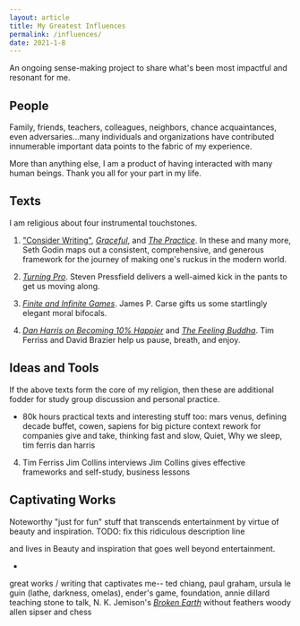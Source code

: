```yaml
---
layout: article
title: My Greatest Influences
permalink: /influences/
date: 2021-1-8
---
```


An ongoing sense-making project to share what's been most impactful and resonant for me.

## People

Family, friends, teachers, colleagues, neighbors, chance acquaintances, even adversaries...many individuals and organizations have contributed innumerable important data points to the fabric of my experience.

More than anything else, I am a product of having interacted with many human beings. Thank you all for your part in my life.

## Texts

I am religious about four instrumental touchstones.

1. ["Consider Writing"](https://seths.blog/2019/06/writing-not-plastics-not-wall-street/), _[Graceful](/img/pdf/graceful-Seth-Godin-ebook.pdf)_, and _[The Practice](https://seths.blog/trust-yourself/)_. In these and many more, Seth Godin maps out a consistent, comprehensive, and generous framework for the journey of making one's ruckus in the modern world. <!--(Also: _Stop Stealing Dreams_, _Linchpin_, _The Dip_, _Permission Marketing_, _Akimbo Podcast_, _Seth's Blog_.)-->

2. _[Turning Pro](https://stevenpressfield.com/books/)_. Steven Pressfield delivers a well-aimed kick in the pants to get us moving along.

3. <a id="carse"/>_[Finite and Infinite Games](https://smile.amazon.com/Finite-Infinite-Games-James-Carse/dp/1476731713/)_. James P. Carse gifts us some startlingly elegant moral bifocals.

4. _[Dan Harris on Becoming 10% Happier](https://tim.blog/2020/11/19/dan-harris/)_ and _[The Feeling Buddha](https://us.macmillan.com/books/9780312295097)_. Tim Ferriss and David Brazier help us pause, breath, and enjoy. <!-- spirituality, spiritual enlightenment? -->

## Ideas and Tools

If the above texts form the core of my religion, then these are additional fodder for study group discussion and personal practice.

- 80k hours
practical texts and interesting stuff too:
mars venus, defining decade
buffet, cowen, sapiens for big picture context
rework for companies
give and take, thinking fast and slow, Quiet, Why we sleep, tim ferris dan harris
4. Tim Ferriss Jim Collins interviews
Jim Collins gives effective frameworks and self-study, business lessons


## Captivating Works

Noteworthy "just for fun" stuff that transcends entertainment by virtue of beauty and inspiration. TODO: fix this ridiculous description line


and lives in  Beauty and inspiration that goes well beyond entertainment.

-


great works / writing that captivates me--
ted chiang, paul graham, ursula le guin (lathe, darkness, omelas),
ender's game, foundation, annie dillard teaching stone to talk,
N. K. Jemison's [_Broken Earth_](https://smile.amazon.com/Fifth-Season-Broken-Earth-Book-ebook/dp/B00H25FCSQ/)
without feathers woody allen
sipser and chess



<!--


_Ordered by personal impact + scope + chronology._

**Seth Godin**: _[The Practice](https://smile.amazon.com/Practice-Shipping-Creative-Work/dp/0593328973/)_, _[Graceful](https://smile.amazon.com/Graceful-Seth-Godin-ebook/dp/B0047ZFFEA/)_, _[Stop Stealing Dreams](https://seths.blog/2014/09/the-shameful-fraud-of-sorting-for-youth-meritocracy/)_, _[Linchpin](https://smile.amazon.com/Linchpin-Are-Indispensable-Seth-Godin/dp/1591844096/)_, _[The Dip](https://smile.amazon.com/Dip-Little-Book-Teaches-Stick/dp/1591841666/)_, _[Permission Marketing](https://smile.amazon.com/Permission-Marketing-Turning-Strangers-Customers/dp/0684856360/)_, [Akimbo podcast](https://www.akimbo.link/#all-the-ways-to-listen), [Seth's daily blog](https://seths.blog/). Seth is [the reason I write](https://seths.blog/2019/06/writing-not-plastics-not-wall-street/). He covers many topics: culture, creativity, art, generosity, humanity, systems, business, marketing. He's a gateway to some of the other things listed here.

[**The 80,000 Hours Podcast**](https://80000hours.org/podcast/). I was hooked after listening to the [Case Against Education](https://80000hours.org/podcast/episodes/bryan-caplan-case-for-and-against-education/) and [Why We Have To Lie To Ourselves](https://80000hours.org/podcast/episodes/robin-hanson-on-lying-to-ourselves/). These conversations helped me think more rigorously and [inspired my commitment](https://andytrattner.com/giving-what-we-can.html) to [Giving What We Can](https://www.givingwhatwecan.org/about-us/members/). Also a gateway to other items on this list.

<a id="carse"/>[***Finite and Infinite Games***](https://smile.amazon.com/Finite-Infinite-Games-James-Carse/dp/1476731713/) by James P. Carse. I now view nearly all human affairs through this elegant and comprehensive moral lens. Profoundly defines poetry, genius, art.

[***The War of Art***](https://smile.amazon.com/War-Art-Through-Creative-Battles/dp/1936891026/). Pressfield inspires me to fight each day, striving for creativity. <a id="pro"/>[*Turning Pro*](https://smile.amazon.com/Turning-Pro-Inner-Power-Create/dp/1936891034/) is the practical, concrete accompaniment I now prefer to the original manifesto. Pressfield is more relevant than Sun Tzu to surviving, competing, and thriving in today's world.

[***The Defining Decade***](https://smile.amazon.com/Defining-Decade-Your-Twenties-Matter/dp/0446561754/). Meg Jay changed my mind that it is indeed worthwhile to invest in traditional "normal people" life milestones like marriage.

[***Men Are from Mars, Women Are from Venus***](https://smile.amazon.com/gp/product/0060574216/). This book taught me how to appreciate and interact with masculine and feminine archetypes, including my own! Important how-to manual accompanying the above realization.

[***The Snowball: Warren Buffett and the Business of Life***](https://smile.amazon.com/Snowball-Warren-Buffett-Business-Life/dp/0553384619/). A fantastic, inspiring story that humanized compounding for me. Notable mentions are [Ben Franklin](https://smile.amazon.com/Benjamin-Franklin-American-Walter-Isaacson/dp/074325807X/) and [The Wright Brothers](https://smile.amazon.com/Wright-Brothers-David-McCullough/dp/1476728755/)' biographies, but those didn't have as much of an impact on my daily thinking and decision-making.

[***Stubborn Attachments***](https://smile.amazon.com/Stubborn-Attachments-Prosperous-Responsible-Individuals/dp/1732265135/). Tyler Cowen's views on economic growth compelled me to crystallize my own: that markets and capitalism make a lot of sense (in theory).

[***REWORK***](https://basecamp.com/books/rework). I wholeheartedly agree with Jason Fried and David Heinemeier Hansson's manifesto on work culture. [_It Doesn't Have to Be Crazy at Work_](https://basecamp.com/books/calm) is even better than the original as a north star playbook for building a calm company with generous policies.

[***Sapiens***](https://www.ynharari.com/book/sapiens-2/). At the end of my final college semester, I realized language is my favorite technology. Probably this book, more than any other, led to that epiphany. It describes how culture and technology are levers for evolution that humanity has layered on top of biology.

[***Introduction to the Theory of Computation***](https://smile.amazon.com/Introduction-Theory-Computation-Michael-Sipser/dp/113318779X/). Sipser showed me the beauty of computer science and introduced me to algorithms. This is the only book on the list from my college degree, from my favorite technical class and a wonderful teacher.

[***Zurich 1953***](https://smile.amazon.com/Zurich-International-Chess-Tournament-Dover/dp/0486238008/). Of the dozen and a half chess books I've read, this one yielded by far the most tangible, propulsive, and enjoyable [results](http://www.uschess.org/msa/XtblMain.php?201304143242-14538125). Notable mentions are [_Capablanca's Best Chess Endings_](https://smile.amazon.com/Capablancas-Best-Chess-Endings-Complete/dp/0486242498/), [_Life and Games of Mikhail Tal_](https://smile.amazon.com/Life-Games-Mikhail-Tal/dp/1857442024/), and [Fischer's _60 Memorable Games_](https://smile.amazon.com/My-Memorable-Games-Bobby-Fischer/dp/190638830X/).

[***How to Win Friends and Influence People***](https://smile.amazon.com/How-Win-Friends-Influence-People/dp/0671027034/). I'm glad I read this before college, breaking out of my fantasy fiction comfort zone. I don't remember much of the content, but I do recall it laid the foundation for me to enjoy other great nonfiction and self-help classics like Cialdini's [_Influence_](https://www.influenceatwork.com/principles-of-persuasion/) and Covey's [_7 Habits_](https://smile.amazon.com/Habits-Highly-Effective-People-Powerful/dp/1982137274/).

[***Harry Potter***](https://smile.amazon.com/Harry-Potter-Sorcerers-Stone-Rowling-ebook/dp/B0192CTMYG/). This series taught me how to read, along with [_Eragon_](https://smile.amazon.com/Eragon-Inheritance-Book-Cycle-ebook/dp/B000FBJCK8/).

I'm ommitting much great content I also really enjoyed, but the primary impact was entertainment value as opposed to any particular milestone or idea that shaped my life. For example: Asimov's [_Foundation Trilogy_](https://smile.amazon.com/Foundation-Empire-Second/dp/0307593967/), Orson Scott Card's [_Ender Quartet_](https://smile.amazon.com/Ender-Quartet-Boxed-Set-Xenocide/dp/0765362430/), N. K. Jemison's [_Broken Earth_](https://smile.amazon.com/Fifth-Season-Broken-Earth-Book-ebook/dp/B00H25FCSQ/), Le Guin's [_Left Hand of Darkness_](https://smile.amazon.com/Left-Hand-Darkness-Ursula-1987-03-15/dp/B01FKS8J2M/) and [_The Lathe of Heaven_](https://smile.amazon.com/Lathe-Heaven-Ursula-K-Guin/dp/1416556966/), [_Why We Sleep_](https://smile.amazon.com/Why-We-Sleep-Unlocking-Dreams/dp/1501144324/), [_Rich Dad Poor Dad_](https://smile.amazon.com/Rich-Dad-Poor-Teach-Middle/dp/1612680194/), [Paul Graham's Essays](http://www.paulgraham.com/articles.html), [_Man's Search for Meaning_](https://smile.amazon.com/Mans-Search-Meaning-Viktor-Frankl/dp/0807014273/), [_Love's Executioner_](https://smile.amazon.com/Loves-Executioner-Other-Tales-Psychotherapy/dp/0465020119/), [Marcus Aurelius _Meditations_](https://smile.amazon.com/Meditations-Marcus-Aurelius/dp/1545565678/), [_Quiet_](https://smile.amazon.com/Quiet-Power-Introverts-World-Talking/dp/0307352153/), [_Teaching A Stone To Talk_](https://smile.amazon.com/Teaching-Stone-Talk-Expeditions-Encounters/dp/0060915412/), etc. Most of all, experiences with other people have shaped my trajectory (but these beloved family, friends, and colleagues aren't available for scalable sharing on this list)!

-->
